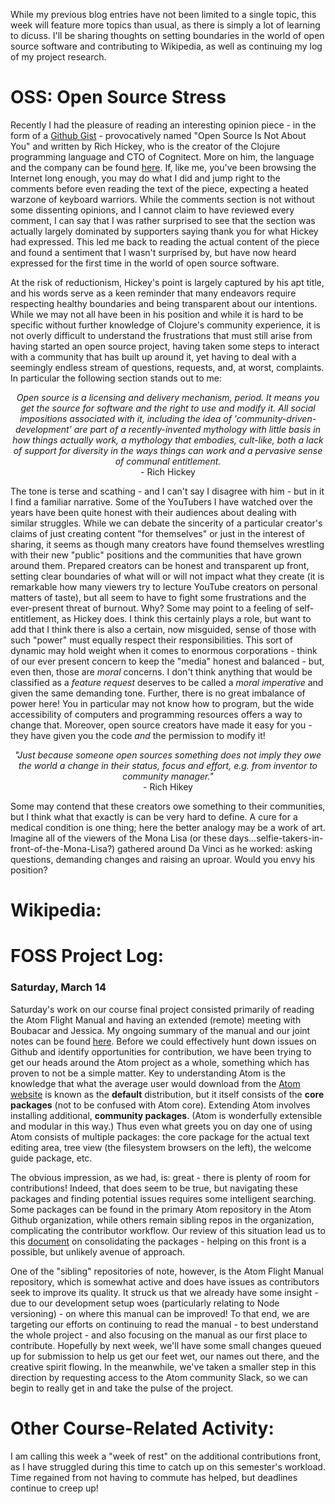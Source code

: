 While my previous blog entries have not been limited to a single topic, this week will feature more topics than usual, as there is simply a lot of learning to dicuss. I'll be sharing thoughts on setting boundaries in the world of open source software and contributing to Wikipedia, as well as continuing my log of my project research.

# OSS: Open Source Stress
Recently I had the pleasure of reading an interesting opinion piece - in the form of a [Github Gist](https://gist.github.com/richhickey/1563cddea1002958f96e7ba9519972d9) - provocatively named "Open Source Is Not About You" and written by Rich Hickey, who is the creator of the Clojure programming language and CTO of Cognitect. More on him, the language and the company can be found [here](https://clojure.org). If, like me, you've been browsing the Internet long enough, you may do what I did and jump right to the comments before even reading the text of the piece, expecting a heated warzone of keyboard warriors. While the comments section is not without some dissenting opinions, and I cannot claim to have reviewed every comment, I can say that I was rather surprised to see that the section was actually largely dominated by supporters saying thank you for what Hickey had expressed. This led me back to reading the actual content of the piece and found a sentiment that I wasn't surprised by, but have now heard expressed for the first time in the world of open source software.

At the risk of reductionism, Hickey's point is largely captured by his apt title, and his words serve as a keen reminder that many endeavors require respecting healthy boundaries and being transparent about our intentions. While we may not all have been in his position and while it is hard to be specific without further knowledge of Clojure's community experience, it is not overly difficult to understand the frustrations that must still arise from having started an open source project, having taken some steps to interact with a community that has built up around it, yet having to deal with a seemingly endless stream of questions, requests, and, at worst, complaints. In particular the following section stands out to me: 

<center><i>Open source is a licensing and delivery mechanism, period. It means you get the source for software and the right to use and modify it. All social impositions associated with it, including the idea of 'community-driven-development' are part of a recently-invented mythology with little basis in how things actually work, a mythology that embodies, cult-like, both a lack of support for diversity in the ways things can work and a pervasive sense of communal entitlement.</i></center> 
<center>- Rich Hickey </center>

The tone is terse and scathing - and I can't say I disagree with him - but in it I find a familiar narrative. Some of the YouTubers I have watched over the years have been quite honest with their audiences about dealing with similar struggles. While we can debate the sincerity of a particular creator's claims of just creating content "for themselves" or just in the interest of sharing, it seems as though many creators have found themselves wrestling with their new "public" positions and the communities that have grown around them. Prepared creators can be honest and transparent up front, setting clear boundaries of what will or will not impact what they create (it is remarkable how many viewers try to lecture YouTube creators on personal matters of taste), but all seem to have to fight some frustrations and the ever-present threat of burnout. Why? Some may point to a feeling of self-entitlement, as Hickey does. I think this certainly plays a role, but want to add that I think there is also a certain, now misguided, sense of those with such "power" must equally respect their responsibilities. This sort of dynamic may hold weight when it comes to enormous corporations - think of our ever present concern to keep the "media" honest and balanced - but, even then, those are *moral* concerns. I don't think anything that would be classified as a *feature request* deserves to be called a *moral imperative* and given the same demanding tone. Further, there is no great imbalance of power here! You in particular may not know how to program, but the wide accessibility of computers and programming resources offers a way to change that. Moreover, open source creators have made it easy for you - they have given you the code *and* the permission to modify it! 

<center><i>"Just because someone open sources something does not imply they owe the world a change in their status, focus and effort, e.g. from inventor to community manager."</i></center>
<center>- Rich Hikey</center>

Some may contend that these creators owe something to their communities, but I think what that exactly is can be very hard to define. A cure for a medical condition is one thing; here the better analogy may be a work of art. Imagine all of the viewers of the Mona Lisa (or these days...selfie-takers-in-front-of-the-Mona-Lisa?) gathered around Da Vinci as he worked: asking questions, demanding changes and raising an uproar. Would you envy his position? 

# Wikipedia:


# FOSS Project Log:
### Saturday, March 14
Saturday's work on our course final project consisted primarily of reading the Atom Flight Manual and having an extended (remote) meeting with Boubacar and Jessica. My ongoing summary of the manual and our joint notes can be found [here](https://hackmd.io/@drizhekGSpqvVRsSWVyXNA/BkbIno0EI). Before we could effectively hunt down issues on Github and identify opportunities for contribution, we have been trying to get our heads around the Atom project as a whole, something which has proven to not be a simple matter. Key to understanding Atom is the knowledge that what the average user would download from the [Atom website](https://atom.io) is known as the **default** distribution, but it itself consists of the **core packages** (not to be confused with Atom core). Extending Atom involves installing additional, **community packages**. (Atom is wonderfully extensible and modular in this way.) Thus even what greets you on day one of using Atom consists of multiple packages: the core package for the actual text editing area, tree view (the filesystem browsers on the left), the welcome guide package, etc. 

The obvious impression, as we had, is: great - there is plenty of room for contributions! Indeed, that does seem to be true, but navigating these packages and finding potential issues requires some intelligent searching. Some packages can be found in the primary Atom repository in the Atom Github organization, while others remain sibling repos in the organization, complicating the contributor workflow. Our review of this situation lead us to this [document](https://github.com/atom/atom/blob/master/docs/rfcs/003-consolidate-core-packages.md) on consolidating the packages - helping on this front is a possible, but unlikely avenue of approach. 

One of the "sibling" repositories of note, however, is the Atom Flight Manual repository, which is somewhat active and does have issues as contributors seek to improve its quality. It struck us that we already have some insight - due to our development setup woes (particularly relating to Node versioning) - on where this manual can be improved! To that end, we are targeting our efforts on continuing to read the manual - to best understand the whole project - and also focusing on the manual as our first place to contribute. Hopefully by next week, we'll have some small changes queued up for submission to help us get our feet wet, our names out there, and the creative spirit flowing. In the meanwhile, we've taken a smaller step in this direction by requesting access to the Atom community Slack, so we can begin to really get in and take the pulse of the project.

# Other Course-Related Activity:
I am calling this week a "week of rest" on the additional contributions front, as I have struggled during this time to catch up on this semester's workload. Time regained from not having to commute has helped, but deadlines continue to creep up!
